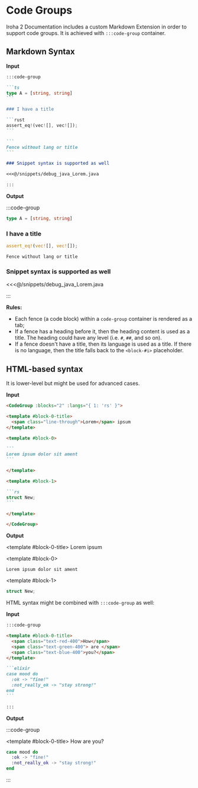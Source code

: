 # Code Groups

Iroha 2 Documentation includes a custom Markdown Extension in order to
support code groups. It is achieved with `:::code-group` container.

## Markdown Syntax

**Input**

````md
:::code-group

```ts
type A = [string, string]
```

### I have a title

```rust
assert_eq!(vec![], vec![]);
```

```
Fence without lang or title
```

### Snippet syntax is supported as well

<<<@/snippets/debug_java_Lorem.java

:::
````

**Output**

:::code-group

```ts
type A = [string, string]
```

### I have a title

```rust
assert_eq!(vec![], vec![]);
```

```
Fence without lang or title
```

### Snippet syntax is supported as well

<<<@/snippets/debug_java_Lorem.java

:::

**Rules:**

- Each fence (a code block) within a `code-group` container is
  rendered as a tab;
- If a fence has a heading before it, then the heading content is used as a
  title. The heading could have any level (i.e. `#`, `##`, and so on).
- If a fence doesn't have a title, then its language is used as a title. If
  there is no language, then the title falls back to the `<block-#i>` placeholder.

## HTML-based syntax

It is lower-level but might be used for advanced cases.

**Input**

````md
<CodeGroup :blocks="2" :langs="{ 1: 'rs' }">

<template #block-0-title>
  <span class="line-through">Lorem</span> ipsum
</template>

<template #block-0>

```
Lorem ipsum dolor sit ament
```

</template>

<template #block-1>

```rs
struct New;
```

</template>

</CodeGroup>
````

**Output**

<CodeGroup :blocks="2" :langs="{ 1: 'rs' }">

<template #block-0-title>
  <span class="line-through">Lorem</span> ipsum
</template>

<template #block-0>

```
Lorem ipsum dolor sit ament
```

</template>

<template #block-1>

```rs
struct New;
```

</template>

</CodeGroup>

HTML syntax might be combined with `:::code-group` as well:

**Input**

````md
:::code-group

<template #block-0-title>
  <span class="text-red-400">How</span>
  <span class="text-green-400"> are </span>
  <span class="text-blue-400">you?</span>
</template>

```elixir
case mood do
  :ok -> "fine!"
  :not_really_ok -> "stay strong!"
end
```

:::
````

**Output**

:::code-group

<template #block-0-title>
  <span class="text-red-400">How</span>
  <span class="text-green-400"> are </span>
  <span class="text-blue-400">you?</span>
</template>

```elixir
case mood do
  :ok -> "fine!"
  :not_really_ok -> "stay strong!"
end
```

:::

